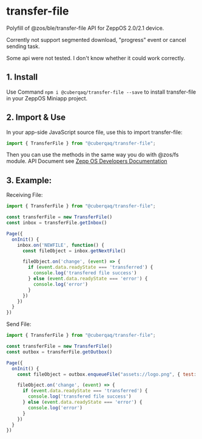 # transfer-file

Polyfill of @zos/ble/transfer-file API for ZeppOS 2.0/2.1 device.

Corrently not support segmented download, "progress" event or cancel sending task.

Some api were not tested. I don't know whether it could work correctly.

## 1. Install

Use Command `npm i @cuberqaq/transfer-file --save` to install transfer-file in your ZeppOS Miniapp project.

## 2. Import & Use

In your app-side JavaScript source file, use this to import transfer-file:

```js
import { TransferFile } from "@cuberqaq/transfer-file";
```

Then you can use the methods in the same way you do with @zos/fs module. API Document see [Zepp OS Developers Documentation](https://docs.zepp.com/docs/reference/device-app-api/newAPI/transfer-file/TransferFile/)

## 3. Example:

Receiving File:

```js
import { TransferFile } from "@cuberqaq/transfer-file";

const transferFile = new TransferFile()
const inbox = transferFile.getInbox()

Page({
  onInit() {
    inbox.on('NEWFILE', function() {
      const fileObject = inbox.getNextFile()

      fileObject.on('change', (event) => {
        if (event.data.readyState === 'transferred') {
          console.log('transfered file success')
        } else (event.data.readyState === 'error') {
          console.log('error')
        }
      })
    })
  }
})
```

Send File:

```js
import { TransferFile } from "@cuberqaq/transfer-file";

const transferFile = new TransferFile()
const outbox = transferFile.getOutbox()

Page({
  onInit() {
    const fileObject = outbox.enqueueFile("assets://logo.png", { test: 1})

    fileObject.on('change', (event) => {
      if (event.data.readyState === 'transferred') {
        console.log('transfered file success')
      } else (event.data.readyState === 'error') {
        console.log('error')
      }
    })
  }
})
```
